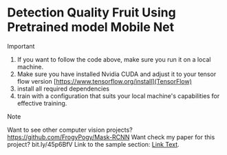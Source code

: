# Detection Quality Fruit Using Pretrained model Mobile Net

> [!IMPORTANT]
> 1. If you want to follow the code above, make sure you run it on a local machine.
> 2. Make sure you have installed Nvidia CUDA and adjust it to your tensor flow version [https://www.tensorflow.org/install](TensorFlow)
> 3. install all required dependencies
> 4. train with a configuration that suits your local machine's capabilities for effective training.


> [!NOTE]
> Want to see other computer vision projects? https://github.com/FrogyPogy/Mask-RCNN
> Want check my paper for this project? bit.ly/45p6BfV
> Link to the sample section: [Link Text](#bit.ly/45p6BfV).
